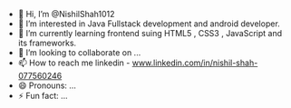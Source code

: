 - 👋 Hi, I’m @NishilShah1012
- 👀 I’m interested in Java Fullstack development and android developer.
- 🌱 I’m currently learning frontend suing HTML5 , CSS3 , JavaScript and its frameworks.
- 💞️ I’m looking to collaborate on ...
- 📫 How to reach me linkedin - www.linkedin.com/in/nishil-shah-077560246 
- 😄 Pronouns: ...
- ⚡ Fun fact: ...

<!---
NishilShah1012/NishilShah1012 is a ✨ special ✨ repository because its `README.md` (this file) appears on your GitHub profile.
You can click the Preview link to take a look at your changes.
--->
